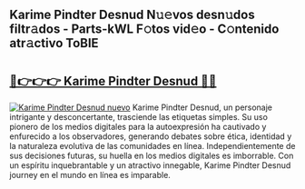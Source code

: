 ## Karime Pindter Desnud N𝚞𝚎vos desn𝚞dos filtr𝚊dos - Parts-kWL F𝚘tos vid𝚎o - C𝚘ntenido atr𝚊ctivo ToBIE

# <h2><a href="http://mb7oo3.tromn.icu/?c=Karime+Pindter+Desnud">🔗👉👉👉 Karime Pindter Desnud 🔗🔗</a></h2>

[![Karime Pindter Desnud nuevo](https://i.imgur.com/pEAQMta.gif)](http://mb7oo3.tromn.icu/?c=Karime+Pindter+Desnud)
Karime Pindter Desnud, un personaje intrigante y desconcertante, trasciende las etiquetas simples. Su uso pionero de los medios digitales para la autoexpresión ha cautivado y enfurecido a los observadores, generando debates sobre ética, identidad y la naturaleza evolutiva de las comunidades en línea. Independientemente de sus decisiones futuras, su huella en los medios digitales es imborrable. Con un espíritu inquebrantable y un atractivo innegable, Karime Pindter Desnud journey en el mundo en línea es imparable.

